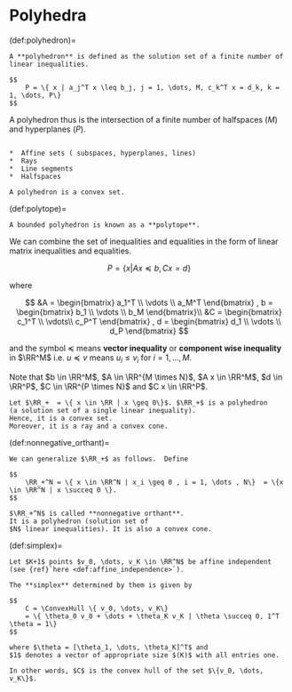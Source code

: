 # Polyhedra

(def:polyhedron)=
````{prf:definition}
A **polyhedron** is defined as the solution set of a finite number of linear inequalities.

$$
    P = \{ x | a_j^T x \leq b_j, j = 1, \dots, M, c_k^T x = d_k, k = 1, \dots, P\}
$$

````

A polyhedron thus is the intersection of a finite number of halfspaces ($M$)
and hyperplanes ($P$).

````{prf:example} Polyhedra

*  Affine sets ( subspaces, hyperplanes, lines)
*  Rays
*  Line segments
*  Halfspaces

````

````{prf:remark}
A polyhedron is a convex set.
````

(def:polytope)=
````{prf:definition}
A bounded polyhedron is known as a **polytope**.

````


We can combine the set of inequalities and equalities in the form of
linear matrix inequalities and equalities.

$$
    P = \{ x | A x \preceq b,  C x = d\}
$$


where

$$
    &A = \begin{bmatrix}
    a_1^T \\
    \vdots \\
    a_M^T
    \end{bmatrix}
    ,
    b = \begin{bmatrix}
    b_1 \\
    \vdots \\
    b_M
    \end{bmatrix}\\
    &C = \begin{bmatrix}
    c_1^T \\
    \vdots\\
    c_P^T
    \end{bmatrix}
    ,
    d = \begin{bmatrix}
    d_1 \\
    \vdots \\
    d_P
    \end{bmatrix}
$$


and the symbol $\preceq$ means **vector inequality** or 
**component wise inequality** in $\RR^M$ i.e. $u \preceq v$
means $u_i \leq v_i$ for $i = 1, \dots, M$.

Note that $b \in \RR^M$, $A \in \RR^{M \times N}$, $A x \in \RR^M$, 
$d \in \RR^P$, $C \in \RR^{P \times N}$ and $C x \in \RR^P$.

````{prf:example} Set of nonnegative numbers
Let $\RR_+  = \{ x \in \RR | x \geq 0\}$. $\RR_+$ is a polyhedron
(a solution set of a single linear inequality). 
Hence, it is a convex set.
Moreover, it is a ray and a convex cone.
````

(def:nonnegative_orthant)=
````{prf:example} Non-negative orthant
We can generalize $\RR_+$ as follows.  Define

$$
    \RR_+^N = \{ x \in \RR^N | x_i \geq 0 , i = 1, \dots , N\}  = \{x \in \RR^N | x \succeq 0 \}.
$$

$\RR_+^N$ is called **nonnegative orthant**. 
It is a polyhedron (solution set of
$N$ linear inequalities). It is also a convex cone.

````

(def:simplex)=
````{prf:definition}
Let $K+1$ points $v_0, \dots, v_K \in \RR^N$ be affine independent
(see {ref}`here <def:affine_independence>`).

The **simplex** determined by them is given by

$$
    C = \ConvexHull \{ v_0, \dots, v_K\}
    = \{ \theta_0 v_0 + \dots + \theta_K v_K | \theta \succeq 0, 1^T \theta = 1\}
$$

where $\theta = [\theta_1, \dots, \theta_K]^T$ and
$1$ denotes a vector of appropriate size $(K)$ with all entries one.

In other words, $C$ is the convex hull of the set $\{v_0, \dots, v_K\}$.

````



